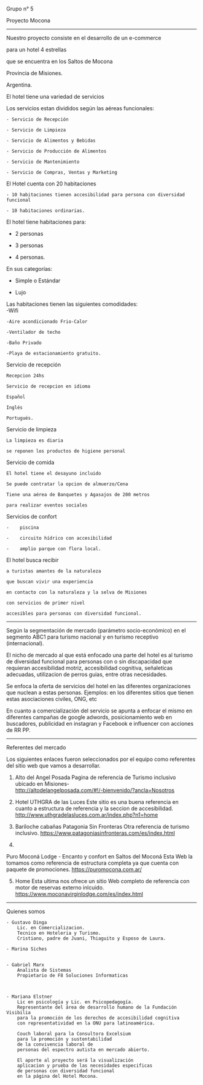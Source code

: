 Grupo n° 5

Proyecto Mocona

----------------------------


Nuestro proyecto consiste en el desarrollo de un e-commerce 

para un hotel 4 estrellas 

que se encuentra en los Saltos de Mocona

Provincia de Misiones. 

Argentina.


El hotel tiene una variedad de servicios 

Los servicios estan divididos según las aéreas funcionales:

    - Servicio de Recepción

    - Servicio de Limpieza 

    - Servicio de Alimentos y Bebidas

    - Servicio de Producción de Alimentos

    - Servicio de Mantenimiento

    - Servicio de Compras, Ventas y Marketing



El Hotel cuenta con 20 habitaciones

    - 10 habitaciones tienen accesibilidad para persona con diversidad funcional

    - 10 habitaciones ordinarias. 



El hotel tiene habitaciones para:
  -  2 personas 

  -  3 personas 

  -  4 personas. 


En sus categorías: 

  -  Simple o Estándar 

  -  Lujo 


Las habitaciones tienen las siguientes comodidades:  
    -Wifi

    -Aire acondicionado Frio-Calor 

    -Ventilador de techo

    -Baño Privado
    
    -Playa de estacionamiento gratuito. 


Servicio de recepción 

    Recepcion 24hs

    Servicio de recepcion en idioma 

    Español

    Inglés 

    Portugués.



Servicio de limpieza

    La limpieza es diaria 

    se reponen los productos de higiene personal 



Servicio de comida 

    El hotel tiene el desayuno incluido

    Se puede contratar la opcion de almuerzo/Cena

    Tiene una aérea de Banquetes y Agasajos de 200 metros 

    para realizar eventos sociales



Servicios de confort   

    -    piscina 

    -    circuito hídrico con accesibilidad 

    -    amplio parque con flora local.


El hotel busca recibir 

    a turistas amantes de la naturaleza 

    que buscan vivir una experiencia 

    en contacto con la naturaleza y la selva de Misiones 

    con servicios de primer nivel 

    accesibles para personas con diversidad funcional.


-------------------------------------------

Según la segmentación de mercado (parámetro socio-económico) en el segmento ABC1 para turismo nacional y en turismo receptivo (internacional). 

El nicho de mercado al que está enfocado una parte del hotel es al turismo de diversidad funcional para personas con o sin discapacidad que requieran accesibilidad motriz, accesibilidad cognitiva, señaleticas adecuadas, utilizacion de perros guias, entre otras necesidades.   

Se enfoca la oferta de servicios del hotel en las diferentes organizaciones que nuclean a estas personas. Ejemplos: en los diferentes sitios que tienen estas asociaciones civiles, ONG,  etc

En cuanto a comercialización del servicio se apunta a enfocar el mismo en diferentes campañas de google adwords,  posicionamiento web en buscadores, publicidad en instagran y Facebook e influencer con acciones de RR PP.

-------------------------------------------

Referentes del mercado

Los siguientes enlaces fueron seleccionados por el equipo como referentes del sitio web que vamos a desarrollar.

1. Alto del Angel Posada
Pagina de referencia de Turismo inclusivo ubicado en Misiones-  
http://altodelangelposada.com/#!/-bienvenido/?ancla=Nosotros


2. Hotel UTHGRA de las Luces
Este sitio es una buena referencia en cuanto a estructura de referencia y la seccion de accesibilidad.
http://www.uthgradelasluces.com.ar/index.php?n1=home

3. Bariloche cabañas Patagonia Sin Fronteras
Otra referencia de turismo inclusivo.
https://www.patagoniasinfronteras.com/es/index.html

4.
Puro Moconá Lodge - Encanto y confort en Saltos del Moconá
Esta Web la tomamos como referencia de estructura completa ya que cuenta con paquete de promociones.
https://puromocona.com.ar/

5. Home
Esta ultima nos ofrece un sitio Web completo de referencia con motor de reservas externo inlcuido.
https://www.moconavirginlodge.com/es/index.html

---------------------------------------------------
Quienes somos


    - Gustavo Dinga
        Lic. en Comercializacion.
        Tecnico en Hoteleria y Turismo.
        Cristiano, padre de Juani, Thiaguito y Esposo de Laura.

    - Marina Siches 


    - Gabriel Marx 
        Analista de Sistemas
        Propietario de F8 Soluciones Informaticas
        


    - Mariana Elstner  
        Lic en psicología y Lic. en Psicopedagogía.
        Representante del área de desarrollo humano de la Fundación Visibilia
        para la promoción de los derechos de accesibilidad cognitiva
        con representatividad en la ONU para latinoamérica. 
        
        Couch laboral para la Consultora Excelsium
        para la promoción y sustentabilidad 
        de la convivencia laboral de 
        personas del espectro autista en mercado abierto.
        
        El aporte al proyecto será la visualización
        aplicacion y prueba de las necesidades especificas 
        de personas con diversidad funcional 
        en la página del Hotel Mocona. 

